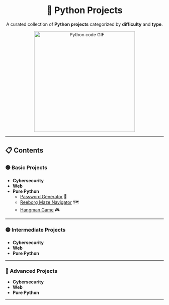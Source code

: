<div align="center">

# 🐍 Python Projects

A curated collection of **Python projects** categorized by **difficulty** and **type**.

<img src="https://media1.giphy.com/media/v1.Y2lkPTc5MGI3NjExZ3lycjV5YmlnZncwMG5peTY0dDg5cTBmdGd3ZjVlY3FkMWpvYTMydiZlcD12MV9pbnRlcm5hbF9naWZfYnlfaWQmY3Q9Zw/KAq5w47R9rmTuvWOWa/giphy.gif" alt="Python code GIF" width="320" />

</div>

---

## 📋 Contents

### 🟢 Basic Projects
- **Cybersecurity**
- **Web**
- **Pure Python**
  - [Password Generator](basic/pure-python/password-generator/password_generator.py) 🔐
  - [Reeborg Maze Navigator](basic/pure-python/reeborg-maze-navigator/reeborg_maze_navigator.py) 🗺️
  - [Hangman Game](basic/pure-python/hangman/hangman.py) 🎮

---

### 🟡 Intermediate Projects
- **Cybersecurity**
- **Web**
- **Pure Python**

---

### 🔴 Advanced Projects
- **Cybersecurity**
- **Web**
- **Pure Python**

---

